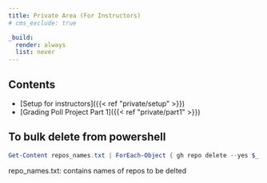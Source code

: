 ```yaml
---
title: Private Area (For Instructors)
# cms_exclude: true

_build:
  render: always
  list: never
---
```


## Contents

- [Setup for instructors]({{< ref "private/setup" >}})
- [Grading Poll Project Part 1]({{< ref "private/part1" >}})

## To bulk delete from powershell

```powershell
Get-Content repos_names.txt | ForEach-Object { gh repo delete --yes $_ }
```

repo_names.txt: contains names of repos to be delted
